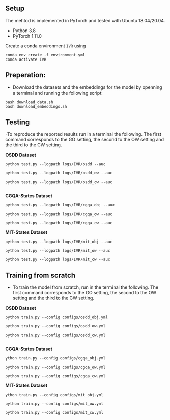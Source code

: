 
## Setup
The mehtod is implemented in PyTorch and tested with Ubuntu 18.04/20.04.

- Python 3.8
- PyTorch 1.11.0

Create a conda environment `IVR` using
```
conda env create -f environment.yml
conda activate IVR
```

## Preperation:
- Download the datasets and  the embeddings for the model by openning a terminal and running the following script:

```
bash download_data.sh
bash download_embeddings.sh
```
<!-- 

After the  script completes, the repo must have the following folder structure.

<pre>

./
├── datasets
│   ├── cgqa
│   ├── mit_states
│   └── osdd
├── embeddings
│   ├── cgqa_emb.pred
│   ├── mit_emb.pred
│   └── osdd_emb.pred
├── environment.yml
├── Material_for_save
│   ├── datasets
│   ├── saved_checkpoints
│   └──split2
├── Readme.md
├── saved_checkpoints
│   ├── cgqa
│   ├── mit
│   └── osdd
└── src
    ├── data
    ├── download_data.sh
    ├── finetune_cgqa.sh
    ├── finetune_mit.sh
    ├── finetune_osdd.sh
    ├── finetune.py
    ├── flags.py
    ├── KG
    ├── requirements2.yml
    ├── requirements.txt
    ├── test_cgqa.sh
    ├── test_gnn.sh
    ├── test_mit.sh
    ├── test_osdd.sh
    ├── test.py
    ├── test.sh
    ├── train_gnn.py
    └── train_gnn.sh
</pre> -->


## Testing

-To reproduce the reported results  run in a terminal the following.
The first command corresponds to the GO setting, the second to the OW setting
and the third to the CW setting.

**OSDD  Dataset**

```
python test.py --logpath logs/IVR/osdd --auc 

python test.py --logpath logs/IVR/osdd_ow --auc 

python test.py --logpath logs/IVR/osdd_cw --auc 


```

**CGQA-States  Dataset**

```
python test.py --logpath logs/IVR/cgqa_obj --auc 

python test.py --logpath logs/IVR/cgqa_ow --auc 

python test.py --logpath logs/IVR/cgqa_cw --auc 
```

**MIT-States  Dataset**

```
python test.py --logpath logs/IVR/mit_obj --auc 

python test.py --logpath logs/IVR/mit_ow --auc 

python test.py --logpath logs/IVR/mit_cw --auc
```



## Training from scratch


- To train the model from scratch, run in the terminal the following.
The first command corresponds to the GO setting, the second to the OW setting
and the third to the CW setting.


**OSDD  Dataset**

```
python train.py --config configs/osdd_obj.yml

python train.py --config configs/osdd_ow.yml

python train.py --config configs/osdd_cw.yml


```

**CGQA-States  Dataset**

```
ython train.py --config configs/cgqa_obj.yml

python train.py --config configs/cgqa_ow.yml

python train.py --config configs/cgqa_cw.yml
```

**MIT-States  Dataset**

```
ython train.py --config configs/mit_obj.yml

python train.py --config configs/mit_ow.yml

python train.py --config configs/mit_cw.yml
```

